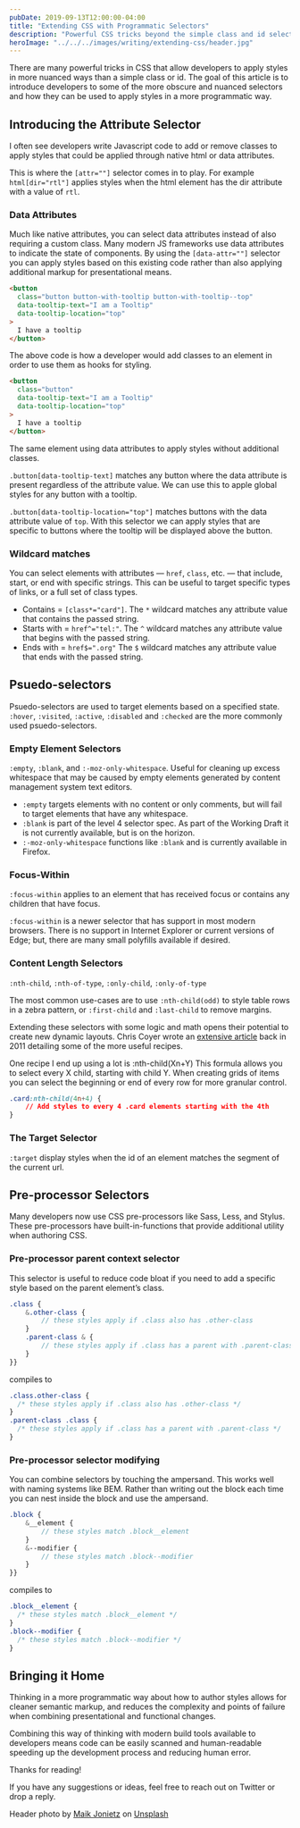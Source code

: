 ```yaml
---
pubDate: 2019-09-13T12:00:00-04:00
title: "Extending CSS with Programmatic Selectors"
description: "Powerful CSS tricks beyond the simple class and id selectors"
heroImage: "../../../images/writing/extending-css/header.jpg"
---
```


There are many powerful tricks in CSS that allow developers to apply styles in more nuanced ways than a simple class or id. The goal of this article is to introduce developers to some of the more obscure and nuanced selectors and how they can be used to apply styles in a more programmatic way.

## Introducing the Attribute Selector

I often see developers write Javascript code to add or remove classes to apply styles that could be applied through native html or data attributes.

This is where the `[attr=""]` selector comes in to play. For example `html[dir="rtl"]` applies styles when the html element has the dir attribute with a value of `rtl`.

### Data Attributes

Much like native attributes, you can select data attributes instead of also requiring a custom class. Many modern JS frameworks use data attributes to indicate the state of components. By using the `[data-attr=""]` selector you can apply styles based on this existing code rather than also applying additional markup for presentational means.

```html
<button
  class="button button-with-tooltip button-with-tooltip--top"
  data-tooltip-text="I am a Tooltip"
  data-tooltip-location="top"
>
  I have a tooltip
</button>
```

The above code is how a developer would add classes to an element in order to use them as hooks for styling.

```html
<button
  class="button"
  data-tooltip-text="I am a Tooltip"
  data-tooltip-location="top"
>
  I have a tooltip
</button>
```

The same element using data attributes to apply styles without additional classes.

`.button[data-tooltip-text]` matches any button where the data attribute is present regardless of the attribute value. We can use this to apple global styles for any button with a tooltip.

`.button[data-tooltip-location="top"]` matches buttons with the data attribute value of `top`. With this selector we can apply styles that are specific to buttons where the tooltip will be displayed above the button.

### Wildcard matches

You can select elements with attributes — `href`, `class`, etc. — that include, start, or end with specific strings. This can be useful to target specific types of links, or a full set of class types.

- Contains = `[class*="card"]`. The `*` wildcard matches any attribute value that contains the passed string.
- Starts with = `href^="tel:"`. The `^` wildcard matches any attribute value that begins with the passed string.
- Ends with = `href$=".org"` The `$` wildcard matches any attribute value that ends with the passed string.

## Psuedo-selectors

Psuedo-selectors are used to target elements based on a specified state. `:hover`, `:visited`, `:active`, `:disabled` and `:checked` are the more commonly used psuedo-selectors.

### Empty Element Selectors

`:empty`, `:blank`, and `:-moz-only-whitespace`. Useful for cleaning up excess whitespace that may be caused by empty elements generated by content management system text editors.

- `:empty` targets elements with no content or only comments, but will fail to target elements that have any whitespace.
- `:blank` is part of the level 4 selector spec. As part of the Working Draft it is not currently available, but is on the horizon.
- `:-moz-only-whitespace` functions like `:blank` and is currently available in Firefox.

### Focus-Within

`:focus-within` applies to an element that has received focus or contains any children that have focus.

`:focus-within` is a newer selector that has support in most modern browsers. There is no support in Internet Explorer or current versions of Edge; but, there are many small polyfills available if desired.

### Content Length Selectors

`:nth-child`, `:nth-of-type`, `:only-child`, `:only-of-type`

The most common use-cases are to use `:nth-child(odd)` to style table rows in a zebra pattern, or `:first-child` and `:last-child` to remove margins.

Extending these selectors with some logic and math opens their potential to create new dynamic layouts. Chris Coyer wrote an [extensive article](https://css-tricks.com/useful-nth-child-recipies/) back in 2011 detailing some of the more useful recipes.

One recipe I end up using a lot is :nth-child(Xn+Y) This formula allows you to select every X child, starting with child Y. When creating grids of items you can select the beginning or end of every row for more granular control.

```css
.card:nth-child(4n+4) {
    // Add styles to every 4 .card elements starting with the 4th
}
```

### The Target Selector

`:target` display styles when the id of an element matches the segment of the current url.

## Pre-processor Selectors

Many developers now use CSS pre-processors like Sass, Less, and Stylus. These pre-processors have built-in-functions that provide additional utility when authoring CSS.

### Pre-processor parent context selector

This selector is useful to reduce code bloat if you need to add a specific style based on the parent element’s class.

```scss
.class {
    &.other-class {
        // these styles apply if .class also has .other-class
    }
    .parent-class & {
        // these styles apply if .class has a parent with .parent-class
    }
}}
```

compiles to

```css
.class.other-class {
  /* these styles apply if .class also has .other-class */
}
.parent-class .class {
  /* these styles apply if .class has a parent with .parent-class */
}
```

### Pre-processor selector modifying

You can combine selectors by touching the ampersand. This works well with naming systems like BEM. Rather than writing out the block each time you can nest inside the block and use the ampersand.

```scss
.block {
    &__element {
        // these styles match .block__element
    }
    &--modifier {
        // these styles match .block--modifier
    }
}}
```

compiles to

```css
.block__element {
  /* these styles match .block__element */
}
.block--modifier {
  /* these styles match .block--modifier */
}
```

## Bringing it Home

Thinking in a more programmatic way about how to author styles allows for cleaner semantic markup, and reduces the complexity and points of failure when combining presentational and functional changes.

Combining this way of thinking with modern build tools available to developers means code can be easily scanned and human-readable speeding up the development process and reducing human error.

Thanks for reading!

If you have any suggestions or ideas, feel free to reach out on Twitter or drop a reply.

Header photo by [Maik Jonietz](https://unsplash.com/@der_maik_?utm_source=unsplash&utm_medium=referral&utm_content=creditCopyText) on [Unsplash](https://unsplash.com/search/photos/css?utm_source=unsplash&utm_medium=referral&utm_content=creditCopyText)
